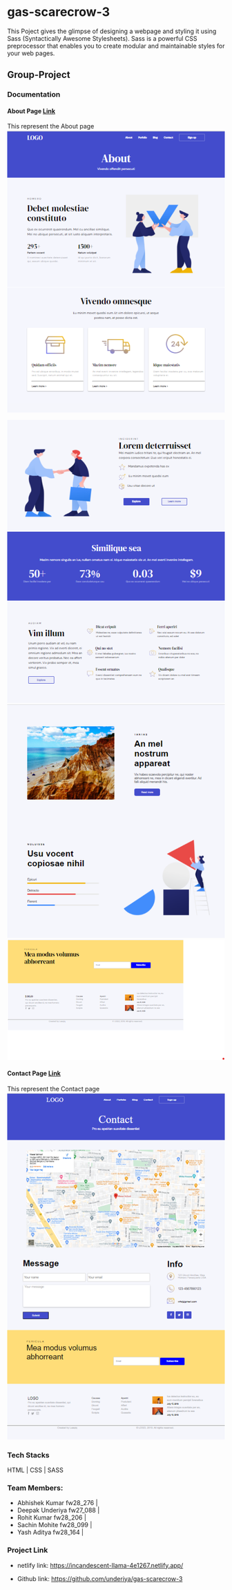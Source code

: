 # gas-scarecrow-3

This Poject gives the glimpse of designing a webpage and styling it using Sass (Syntactically Awesome Stylesheets). Sass is a powerful CSS preprocessor that enables you to create modular and maintainable styles for your web pages.

## Group-Project

### Documentation

#### About Page [Link](https://incandescent-llama-4e1267.netlify.app/)

This represent the About page
<img src="./img/documentation/1.png" alt="" />

<img src="./img/documentation/2.png" alt="" />

<img src="./img/documentation/3.png" alt="" />

<img src="./img/documentation/4.png" alt="" />

#### Contact Page [Link](https://incandescent-llama-4e1267.netlify.app/contact)

This represent the Contact page
<img src="./img/documentation/5.png" alt="" />

### Tech Stacks

HTML | CSS | SASS

### Team Members:

- Abhishek Kumar fw28_276 |
- Deepak Underiya fw27_088 |
- Rohit Kumar fw28_206 |
- Sachin Mohite fw28_099 |
- Yash Aditya fw28_164 |

### Project Link

- netlify link: https://incandescent-llama-4e1267.netlify.app/

- Github link: https://github.com/underiya/gas-scarecrow-3
